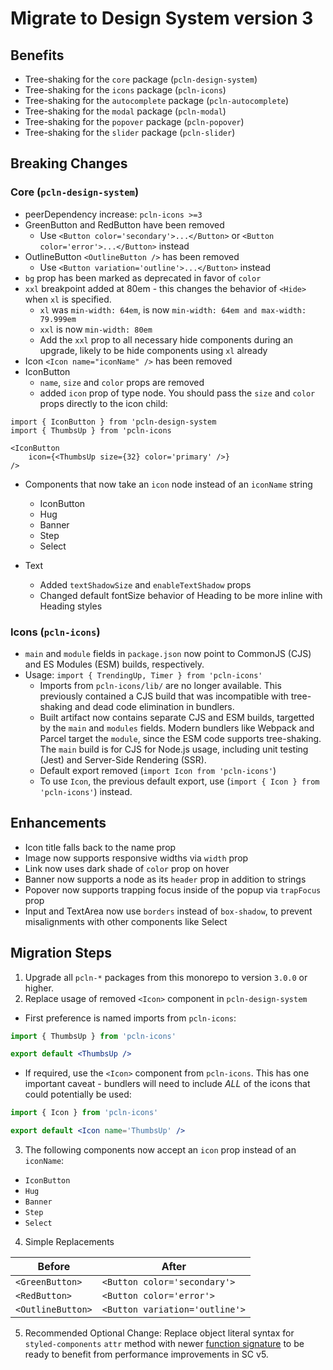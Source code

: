 # Migrate to Design System version 3

## Benefits

- Tree-shaking for the `core` package (`pcln-design-system`)
- Tree-shaking for the `icons` package (`pcln-icons`)
- Tree-shaking for the `autocomplete` package (`pcln-autocomplete`)
- Tree-shaking for the `modal` package (`pcln-modal`)
- Tree-shaking for the `popover` package (`pcln-popover`)
- Tree-shaking for the `slider` package (`pcln-slider`)

## Breaking Changes

### Core (`pcln-design-system`)

- peerDependency increase: `pcln-icons >=3`
- GreenButton and RedButton have been removed
  - Use `<Button color='secondary'>...</Button>` or `<Button color='error'>...</Button>` instead
- OutlineButton `<OutlineButton />` has been removed
  - Use `<Button variation='outline'>...</Button>` instead
- `bg` prop has been marked as deprecated in favor of `color`
- `xxl` breakpoint added at 80em - this changes the behavior of `<Hide>` when `xl` is specified.
  - `xl` was `min-width: 64em`, is now `min-width: 64em and max-width: 79.999em`
  - `xxl` is now `min-width: 80em`
  - Add the `xxl` prop to all necessary hide components during an upgrade, likely to be hide components using `xl` already
- Icon `<Icon name="iconName" />` has been removed
- IconButton
  - `name`, `size` and `color` props are removed
  - added `icon` prop of type node. You should pass the `size` and `color` props directly to the icon child:

```
import { IconButton } from 'pcln-design-system
import { ThumbsUp } from 'pcln-icons

<IconButton
    icon={<ThumbsUp size={32} color='primary' />}
/>
```

- Components that now take an `icon` node instead of an `iconName` string

  - IconButton
  - Hug
  - Banner
  - Step
  - Select

- Text
  - Added `textShadowSize` and `enableTextShadow` props
  - Changed default fontSize behavior of Heading to be more inline with Heading styles

### Icons (`pcln-icons`)

- `main` and `module` fields in `package.json` now point to CommonJS (CJS) and ES Modules (ESM) builds, respectively.
- Usage: `import { TrendingUp, Timer } from 'pcln-icons'`
  - Imports from `pcln-icons/lib/` are no longer available. This previously contained a CJS build that was incompatible with tree-shaking and dead code elimination in bundlers.
  - Built artifact now contains separate CJS and ESM builds, targetted by the `main` and `modules` fields. Modern bundlers like Webpack and Parcel target the `module`, since the ESM code supports tree-shaking. The `main` build is for CJS for Node.js usage, including unit testing (Jest) and Server-Side Rendering (SSR).
  - Default export removed (`import Icon from 'pcln-icons'`)
  - To use `Icon`, the previous default export, use (`import { Icon } from 'pcln-icons'`) instead.

## Enhancements

- Icon title falls back to the name prop
- Image now supports responsive widths via `width` prop
- Link now uses dark shade of `color` prop on hover
- Banner now supports a node as its `header` prop in addition to strings
- Popover now supports trapping focus inside of the popup via `trapFocus` prop
- Input and TextArea now use `borders` instead of `box-shadow`, to prevent misalignments with other components like Select

## Migration Steps

1. Upgrade all `pcln-*` packages from this monorepo to version `3.0.0` or higher.
2. Replace usage of removed `<Icon>` component in `pcln-design-system`

- First preference is named imports from `pcln-icons`:

```jsx
import { ThumbsUp } from 'pcln-icons'

export default <ThumbsUp />
```

- If required, use the `<Icon>` component from `pcln-icons`. This has one important caveat - bundlers will need to include _ALL_ of the icons that could potentially be used:

```jsx
import { Icon } from 'pcln-icons'

export default <Icon name='ThumbsUp' />
```

3. The following components now accept an `icon` prop instead of an `iconName`:

- `IconButton`
- `Hug`
- `Banner`
- `Step`
- `Select`

4. Simple Replacements

| Before            | After                          |
| ----------------- | ------------------------------ |
| `<GreenButton>`   | `<Button color='secondary'>`   |
| `<RedButton>`     | `<Button color='error'>`       |
| `<OutlineButton>` | `<Button variation='outline'>` |

5. Recommended Optional Change: Replace object literal syntax for `styled-components` `attr` method with newer [function signature](https://www.styled-components.com/docs/api#attrs) to be ready to benefit from performance improvements in SC v5.

